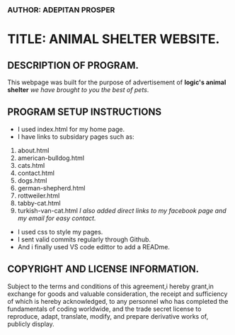 ### AUTHOR: ADEPITAN PROSPER 

# TITLE: ANIMAL SHELTER WEBSITE.

## DESCRIPTION OF PROGRAM.

  This webpage was built for the purpose of advertisement of **logic's animal shelter** _we have brought to you the best of pets_.

## PROGRAM SETUP INSTRUCTIONS

* I used index.html for my home page.
* I have links to subsidary pages such as:
1. about.html
2. american-bulldog.html
3. cats.html
4. contact.html
5. dogs.html
6. german-shepherd.html
7. rottweiler.html
8. tabby-cat.html
9. turkish-van-cat.html
   _I also added direct links to my facebook page and my email for easy contact._
* I used css to style my pages.
* I sent valid commits regularly through Github.
* And i finally used VS code edittor to add a READme.


## COPYRIGHT AND LICENSE INFORMATION.

 Subject to the terms and conditions of this agreement,i hereby grant,in exchange for goods and valuable consideration, the receipt and sufficiency of which is hereby acknowledged, to any personnel who has completed the fundamentals of coding worldwide, and the trade secret license to reproduce, adapt, translate, modify, and prepare derivative works of, publicly display.